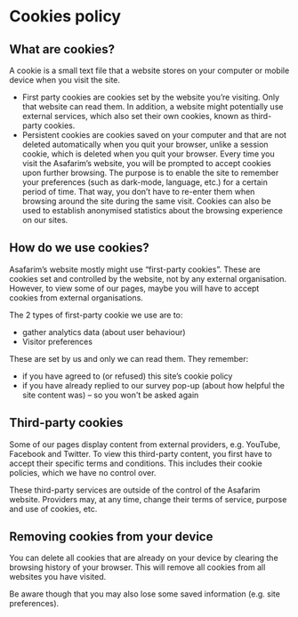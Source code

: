 # Cookies policy

## What are cookies?

A cookie is a small text file that a website stores on your computer or mobile device when you visit the site.

- First party cookies are cookies set by the website you’re visiting. Only that website can read them. In addition, a website might potentially use external services, which also set their own cookies, known as third-party cookies.
- Persistent cookies are cookies saved on your computer and that are not deleted automatically when you quit your browser, unlike a session cookie, which is deleted when you quit your browser.
Every time you visit the Asafarim’s website, you will be prompted to accept cookies upon further browsing. The purpose is to enable the site to remember your preferences (such as dark-mode, language, etc.) for a certain period of time. That way, you don’t have to re-enter them when browsing around the site during the same visit. Cookies can also be used to establish anonymised statistics about the browsing experience on our sites. 
## How do we use cookies?
Asafarim’s website mostly might use “first-party cookies”. These are cookies set and controlled by the website, not by any external organisation.
However, to view some of our pages, maybe you will have to accept cookies from external organisations.  

The 2 types of first-party cookie we use are to:
- gather analytics data (about user behaviour)
- Visitor preferences

These are set by us and only we can read them. They remember:

* if you have agreed to (or refused) this site’s cookie policy
* if you have already replied to our survey pop-up (about how helpful the site content was) – so you won't be asked again

## Third-party cookies
Some of our pages display content from external providers, e.g. YouTube, Facebook and Twitter. To view this third-party content, you first have to accept their specific terms and conditions. This includes their cookie policies, which we have no control over.

These third-party services are outside of the control of the Asafarim website. Providers may, at any time, change their terms of service, purpose and use of cookies, etc.

## Removing cookies from your device

You can delete all cookies that are already on your device by clearing the browsing history of your browser. This will remove all cookies from all websites you have visited.

Be aware though that you may also lose some saved information (e.g. site preferences).

